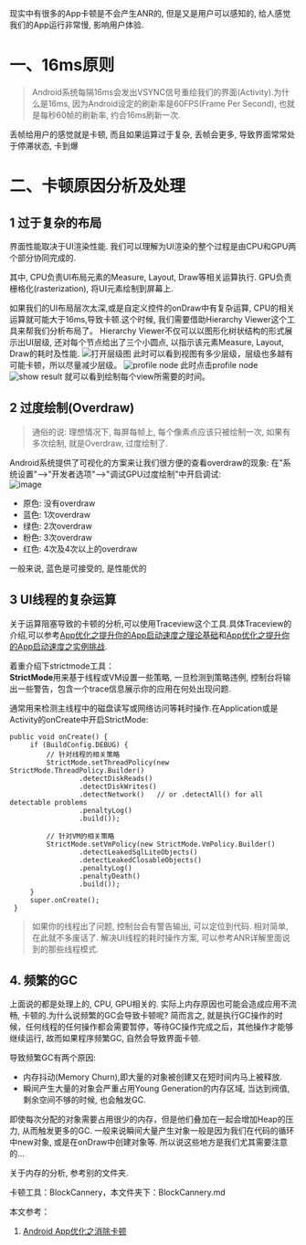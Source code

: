 现实中有很多的App卡顿是不会产生ANR的, 但是又是用户可以感知的, 给人感觉我们的App运行非常慢, 影响用户体验.
# 一、16ms原则
>Android系统每隔16ms会发出VSYNC信号重绘我们的界面(Activity).为什么是16ms, 因为Android设定的刷新率是60FPS(Frame Per Second), 也就是每秒60帧的刷新率, 约合16ms刷新一次. 

丢帧给用户的感觉就是卡顿, 而且如果运算过于复杂, 丢帧会更多, 导致界面常常处于停滞状态, 卡到爆
# 二、卡顿原因分析及处理
## 1 过于复杂的布局
界面性能取决于UI渲染性能. 我们可以理解为UI渲染的整个过程是由CPU和GPU两个部分协同完成的.

其中, CPU负责UI布局元素的Measure, Layout, Draw等相关运算执行. GPU负责栅格化(rasterization), 将UI元素绘制到屏幕上.

如果我们的UI布局层次太深,或是自定义控件的onDraw中有复杂运算, CPU的相关运算就可能大于16ms,导致卡顿.这个时候, 我们需要借助Hierarchy Viewer这个工具来帮我们分析布局了。 Hierarchy Viewer不仅可以以图形化树状结构的形式展示出UI层级, 还对每个节点给出了三个小圆点, 以指示该元素Measure, Layout, Draw的耗时及性能.
![打开层级图](http://note.youdao.com/yws/public/resource/9cd56f6819876ec80563ab61665a91d7/xmlnote/2AE8B0738E434C19B9D920CF6DD74577/8279)
 此时可以看到视图有多少层级，层级也多越有可能卡顿，所以尽量减少层级。
 ![profile node](http://note.youdao.com/yws/public/resource/9cd56f6819876ec80563ab61665a91d7/xmlnote/CB49A0095949461E9957EB8E7AC690F8/8281)
 此时点击profile node
 ![show result](http://note.youdao.com/yws/public/resource/9cd56f6819876ec80563ab61665a91d7/xmlnote/CB49A0095949461E9957EB8E7AC690F8/8281)
 就可以看到绘制每个view所需要的时间。
 ## 2 过度绘制(Overdraw)
 >通俗的说: 理想情况下, 每屏每帧上, 每个像素点应该只被绘制一次, 如果有多次绘制, 就是Overdraw, 过度绘制了.
 
 Android系统提供了可视化的方案来让我们很方便的查看overdraw的现象:
在"系统设置"-->"开发者选项"-->"调试GPU过度绘制"中开启调试:  
![image](http://note.youdao.com/yws/public/resource/9cd56f6819876ec80563ab61665a91d7/xmlnote/42A64B03FF674BC89AE1B9C56851DC36/8309)
- 原色: 没有overdraw
- 蓝色: 1次overdraw
- 绿色: 2次overdraw
- 粉色: 3次overdraw
- 红色: 4次及4次以上的overdraw  
 
一般来说, 蓝色是可接受的, 是性能优的

## 3 UI线程的复杂运算
关于运算阻塞导致的卡顿的分析,可以使用Traceview这个工具.具体Traceview的介绍,可以参考[App优化之提升你的App启动速度之理论基础](http://www.jianshu.com/p/98c1656a357a)和[App优化之提升你的App启动速度之实例挑战](http://www.jianshu.com/p/4f10c9a10ac9).

着重介绍下strictmode工具：  
**StrictMode**用来基于线程或VM设置一些策略, 一旦检测到策略违例, 控制台将输出一些警告，包含一个trace信息展示你的应用在何处出现问题.

通常用来检测主线程中的磁盘读写或网络访问等耗时操作.在Application或是Activity的onCreate中开启StrictMode:
```
public void onCreate() {
     if (BuildConfig.DEBUG) {
         // 针对线程的相关策略
         StrictMode.setThreadPolicy(new StrictMode.ThreadPolicy.Builder()
                 .detectDiskReads()
                 .detectDiskWrites()
                 .detectNetwork()   // or .detectAll() for all detectable problems
                 .penaltyLog()
                 .build());

         // 针对VM的相关策略
         StrictMode.setVmPolicy(new StrictMode.VmPolicy.Builder()
                 .detectLeakedSqlLiteObjects()
                 .detectLeakedClosableObjects()
                 .penaltyLog()
                 .penaltyDeath()
                 .build());
     }
     super.onCreate();
 }
```
>如果你的线程出了问题, 控制台会有警告输出, 可以定位到代码.
相对简单, 在此就不多废话了.
解决UI线程的耗时操作方案, 可以参考ANR详解里面说到的那些线程模式.
## 4. 频繁的GC
上面说的都是处理上的, CPU, GPU相关的. 实际上内存原因也可能会造成应用不流畅, 卡顿的.为什么说频繁的GC会导致卡顿呢?
简而言之, 就是执行GC操作的时候，任何线程的任何操作都会需要暂停，等待GC操作完成之后，其他操作才能够继续运行, 故而如果程序频繁GC, 自然会导致界面卡顿.

导致频繁GC有两个原因:
- 内存抖动(Memory Churn),即大量的对象被创建又在短时间内马上被释放.
- 瞬间产生大量的对象会严重占用Young Generation的内存区域, 当达到阀值, 剩余空间不够的时候, 也会触发GC.

即使每次分配的对象需要占用很少的内存，但是他们叠加在一起会增加Heap的压力, 从而触发更多的GC.
一般来说瞬间大量产生对象一般是因为我们在代码的循环中new对象, 或是在onDraw中创建对象等. 所以说这些地方是我们尤其需要注意的...

关于内存的分析, 参考别的文件夹.

卡顿工具：BlockCannery，本文件夹下：BlockCannery.md

本文参考：
1. [Android App优化之消除卡顿](http://www.jianshu.com/p/1fb065c806e6)
